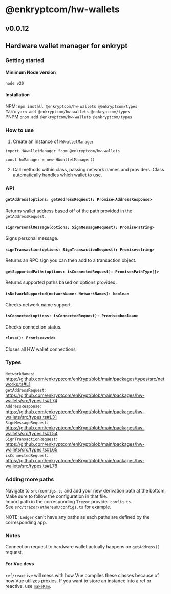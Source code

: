 # @enkryptcom/hw-wallets

## v0.0.12

## Hardware wallet manager for enkrypt

### Getting started

#### Minimum Node version

`node v20`

#### Installation

NPM: `npm install @enkryptcom/hw-wallets @enkryptcom/types`  
Yarn: `yarn add @enkryptcom/hw-wallets @enkryptcom/types`  
PNPM `pnpm add @enkryptcom/hw-wallets @enkryptcom/types`

### How to use

1. Create an instance of `HWwalletManager`

```
import HWwalletManager from @enkryptcom/hw-wallets

const hwManager = new HWwalletManager()
```

2. Call methods within class, passing network names and providers. Class automatically handles which wallet to use.

### API

#### `getAddress(options: getAddressRequest): Promise<AddressResponse>`

Returns wallet address based off of the path provided in the `getAddressRequest`.

#### `signPersonalMessage(options: SignMessageRequest): Promise<string>`

Signs personal message.

#### `signTransaction(options: SignTransactionRequest): Promise<string>`

Returns an RPC sign you can then add to a transaction object.

#### `getSupportedPaths(options: isConnectedRequest): Promise<PathType[]>`

Returns supported paths based on options provided.

#### `isNetworkSupported(networkName: NetworkNames): boolean`

Checks network name support.

#### `isConnected(options: isConnectedRequest): Promise<boolean>`

Checks connection status.

#### `close(): Promise<void>`

Closes all HW wallet connections

### Types

`NetworkNames`: https://github.com/enkryptcom/enKrypt/blob/main/packages/types/src/networks.ts#L1  
`getAddressRequest`: https://github.com/enkryptcom/enKrypt/blob/main/packages/hw-wallets/src/types.ts#L74  
`AddressResponse`: https://github.com/enkryptcom/enKrypt/blob/main/packages/hw-wallets/src/types.ts#L31  
`SignMessageRequest`: https://github.com/enkryptcom/enKrypt/blob/main/packages/hw-wallets/src/types.ts#L54  
`SignTransactionRequest`: https://github.com/enkryptcom/enKrypt/blob/main/packages/hw-wallets/src/types.ts#L65  
`isConnectedRequest`: https://github.com/enkryptcom/enKrypt/blob/main/packages/hw-wallets/src/types.ts#L78

### Adding more paths

Navigate to `src/configs.ts` and add your new derivation path at the bottom.  
Make sure to follow the configuration in that file.  
Import path in the corresponding `Trezor` provider `config.ts`.  
See `src/trezor/ethereum/configs.ts` for example.

NOTE: `Ledger` can't have any paths as each paths are defined by the corresponding app.

### Notes

Connection request to hardware wallet actually happens on `getAddress()` request.

#### For Vue devs

`ref/reactive` will mess with how Vue compiles these classes because of how Vue utilizes proxies. If you want to store an instance into a ref or reactive, use [`makeRaw`](https://vuejs.org/api/reactivity-advanced#markraw).
